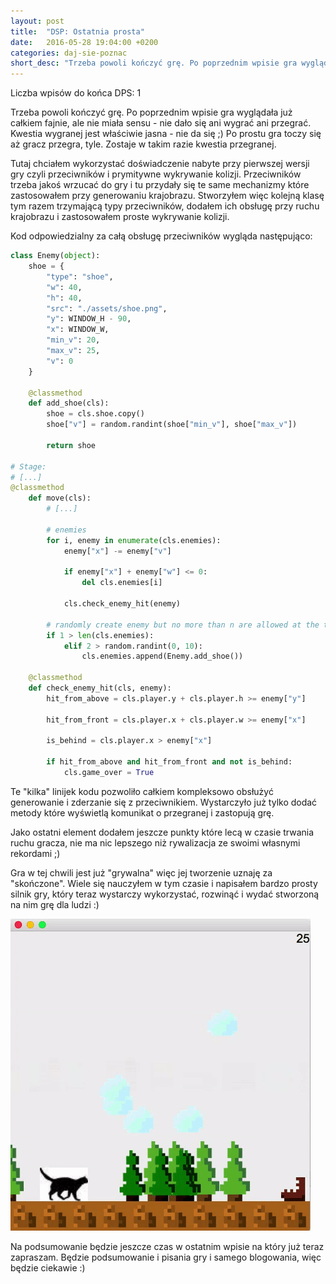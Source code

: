 ```yaml
---
layout: post
title:  "DSP: Ostatnia prosta"
date:   2016-05-28 19:04:00 +0200
categories: daj-sie-poznac
short_desc: "Trzeba powoli kończyć grę. Po poprzednim wpisie gra wyglądała już całkiem fajnie, ale nie miała sensu - nie dało się ani wygrać ani przegrać. Kwestia wygranej jest właściwie jasna - nie da się ;) Po prostu gra toczy się aż gracz przegra, tyle. Zostaje w takim razie kwestia przegranej..."
---
```

Liczba wpisów do końca DPS: 1

Trzeba powoli kończyć grę. Po poprzednim wpisie gra wyglądała już całkiem fajnie, ale nie miała sensu - nie dało się ani wygrać ani przegrać. Kwestia wygranej jest właściwie jasna - nie da się ;) Po prostu gra toczy się aż gracz przegra, tyle. Zostaje w takim razie kwestia przegranej.

Tutaj chciałem wykorzystać doświadczenie nabyte przy pierwszej wersji gry czyli przeciwników i prymitywne wykrywanie kolizji. Przeciwników trzeba jakoś wrzucać do gry i tu przydały się te same mechanizmy które zastosowałem przy generowaniu krajobrazu. Stworzyłem więc kolejną klasę tym razem trzymającą typy przeciwników, dodałem ich obsługę przy ruchu krajobrazu i zastosowałem proste wykrywanie kolizji.

Kod odpowiedzialny za całą obsługę przeciwników wygląda następująco:

```python
class Enemy(object):
    shoe = {
        "type": "shoe",
        "w": 40,
        "h": 40,
        "src": "./assets/shoe.png",
        "y": WINDOW_H - 90,
        "x": WINDOW_W,
        "min_v": 20,
        "max_v": 25,
        "v": 0
    }

    @classmethod
    def add_shoe(cls):
        shoe = cls.shoe.copy()
        shoe["v"] = random.randint(shoe["min_v"], shoe["max_v"])

        return shoe

# Stage:
# [...]
@classmethod
    def move(cls):
        # [...]

        # enemies
        for i, enemy in enumerate(cls.enemies):
            enemy["x"] -= enemy["v"]

            if enemy["x"] + enemy["w"] <= 0:
                del cls.enemies[i]

            cls.check_enemy_hit(enemy)

        # randomly create enemy but no more than n are allowed at the time!
        if 1 > len(cls.enemies):
            elif 2 > random.randint(0, 10):
                cls.enemies.append(Enemy.add_shoe())

    @classmethod
    def check_enemy_hit(cls, enemy):
        hit_from_above = cls.player.y + cls.player.h >= enemy["y"]

        hit_from_front = cls.player.x + cls.player.w >= enemy["x"]

        is_behind = cls.player.x > enemy["x"]

        if hit_from_above and hit_from_front and not is_behind:
            cls.game_over = True
```

Te "kilka" linijek kodu pozwoliło całkiem kompleksowo obsłużyć generowanie i zderzanie się z przeciwnikiem. Wystarczyło już tylko dodać metody które wyświetlą komunikat o przegranej i zastopują grę.

Jako ostatni element dodałem jeszcze punkty które lecą w czasie trwania ruchu gracza, nie ma nic lepszego niż rywalizacja ze swoimi własnymi rekordami ;)

Gra w tej chwili jest już "grywalna" więc jej tworzenie uznaję za "skończone". Wiele się nauczyłem w tym czasie i napisałem bardzo prosty silnik gry, który teraz wystarczy wykorzystać, rozwinąć i wydać stworzoną na nim grę dla ludzi :)

<img src="/images/complete-game.gif"/>

Na podsumowanie będzie jeszcze czas w ostatnim wpisie na który już teraz zapraszam. Będzie podsumowanie i pisania gry i samego blogowania, więc będzie ciekawie :)
